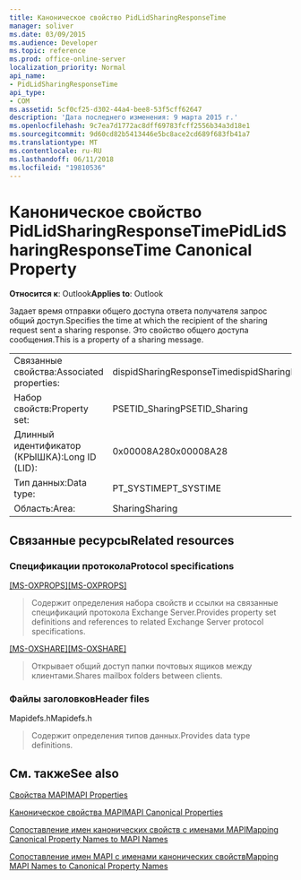 ```yaml
---
title: Каноническое свойство PidLidSharingResponseTime
manager: soliver
ms.date: 03/09/2015
ms.audience: Developer
ms.topic: reference
ms.prod: office-online-server
localization_priority: Normal
api_name:
- PidLidSharingResponseTime
api_type:
- COM
ms.assetid: 5cf0cf25-d302-44a4-bee8-53f5cff62647
description: 'Дата последнего изменения: 9 марта 2015 г.'
ms.openlocfilehash: 9c7ea7d1772ac8dff69783fcff2556b34a3d18e1
ms.sourcegitcommit: 9d60cd82b5413446e5bc8ace2cd689f683fb41a7
ms.translationtype: MT
ms.contentlocale: ru-RU
ms.lasthandoff: 06/11/2018
ms.locfileid: "19810536"
---
```

# <a name="pidlidsharingresponsetime-canonical-property"></a><span data-ttu-id="4ae51-103">Каноническое свойство PidLidSharingResponseTime</span><span class="sxs-lookup"><span data-stu-id="4ae51-103">PidLidSharingResponseTime Canonical Property</span></span>

  
  
<span data-ttu-id="4ae51-104">**Относится к**: Outlook</span><span class="sxs-lookup"><span data-stu-id="4ae51-104">**Applies to**: Outlook</span></span> 
  
<span data-ttu-id="4ae51-105">Задает время отправки общего доступа ответа получателя запрос общий доступ.</span><span class="sxs-lookup"><span data-stu-id="4ae51-105">Specifies the time at which the recipient of the sharing request sent a sharing response.</span></span> <span data-ttu-id="4ae51-106">Это свойство общего доступа сообщения.</span><span class="sxs-lookup"><span data-stu-id="4ae51-106">This is a property of a sharing message.</span></span>
  
|||
|:-----|:-----|
|<span data-ttu-id="4ae51-107">Связанные свойства:</span><span class="sxs-lookup"><span data-stu-id="4ae51-107">Associated properties:</span></span>  <br/> |<span data-ttu-id="4ae51-108">dispidSharingResponseTime</span><span class="sxs-lookup"><span data-stu-id="4ae51-108">dispidSharingResponseTime</span></span>  <br/> |
|<span data-ttu-id="4ae51-109">Набор свойств:</span><span class="sxs-lookup"><span data-stu-id="4ae51-109">Property set:</span></span>  <br/> |<span data-ttu-id="4ae51-110">PSETID_Sharing</span><span class="sxs-lookup"><span data-stu-id="4ae51-110">PSETID_Sharing</span></span>  <br/> |
|<span data-ttu-id="4ae51-111">Длинный идентификатор (КРЫШКА):</span><span class="sxs-lookup"><span data-stu-id="4ae51-111">Long ID (LID):</span></span>  <br/> |<span data-ttu-id="4ae51-112">0x00008A28</span><span class="sxs-lookup"><span data-stu-id="4ae51-112">0x00008A28</span></span>  <br/> |
|<span data-ttu-id="4ae51-113">Тип данных:</span><span class="sxs-lookup"><span data-stu-id="4ae51-113">Data type:</span></span>  <br/> |<span data-ttu-id="4ae51-114">PT_SYSTIME</span><span class="sxs-lookup"><span data-stu-id="4ae51-114">PT_SYSTIME</span></span>  <br/> |
|<span data-ttu-id="4ae51-115">Область:</span><span class="sxs-lookup"><span data-stu-id="4ae51-115">Area:</span></span>  <br/> |<span data-ttu-id="4ae51-116">Sharing</span><span class="sxs-lookup"><span data-stu-id="4ae51-116">Sharing</span></span>  <br/> |
   
## <a name="related-resources"></a><span data-ttu-id="4ae51-117">Связанные ресурсы</span><span class="sxs-lookup"><span data-stu-id="4ae51-117">Related resources</span></span>

### <a name="protocol-specifications"></a><span data-ttu-id="4ae51-118">Спецификации протокола</span><span class="sxs-lookup"><span data-stu-id="4ae51-118">Protocol specifications</span></span>

<span data-ttu-id="4ae51-119">[[MS-OXPROPS]](http://msdn.microsoft.com/library/f6ab1613-aefe-447d-a49c-18217230b148%28Office.15%29.aspx)</span><span class="sxs-lookup"><span data-stu-id="4ae51-119">[[MS-OXPROPS]](http://msdn.microsoft.com/library/f6ab1613-aefe-447d-a49c-18217230b148%28Office.15%29.aspx)</span></span>
  
> <span data-ttu-id="4ae51-120">Содержит определения набора свойств и ссылки на связанные спецификаций протокола Exchange Server.</span><span class="sxs-lookup"><span data-stu-id="4ae51-120">Provides property set definitions and references to related Exchange Server protocol specifications.</span></span>
    
<span data-ttu-id="4ae51-121">[[MS-OXSHARE]](http://msdn.microsoft.com/library/e4e5bd27-d5e0-43f9-a6ea-550876724f3d%28Office.15%29.aspx)</span><span class="sxs-lookup"><span data-stu-id="4ae51-121">[[MS-OXSHARE]](http://msdn.microsoft.com/library/e4e5bd27-d5e0-43f9-a6ea-550876724f3d%28Office.15%29.aspx)</span></span>
  
> <span data-ttu-id="4ae51-122">Открывает общий доступ папки почтовых ящиков между клиентами.</span><span class="sxs-lookup"><span data-stu-id="4ae51-122">Shares mailbox folders between clients.</span></span>
    
### <a name="header-files"></a><span data-ttu-id="4ae51-123">Файлы заголовков</span><span class="sxs-lookup"><span data-stu-id="4ae51-123">Header files</span></span>

<span data-ttu-id="4ae51-124">Mapidefs.h</span><span class="sxs-lookup"><span data-stu-id="4ae51-124">Mapidefs.h</span></span>
  
> <span data-ttu-id="4ae51-125">Содержит определения типов данных.</span><span class="sxs-lookup"><span data-stu-id="4ae51-125">Provides data type definitions.</span></span>
    
## <a name="see-also"></a><span data-ttu-id="4ae51-126">См. также</span><span class="sxs-lookup"><span data-stu-id="4ae51-126">See also</span></span>



[<span data-ttu-id="4ae51-127">Свойства MAPI</span><span class="sxs-lookup"><span data-stu-id="4ae51-127">MAPI Properties</span></span>](mapi-properties.md)
  
[<span data-ttu-id="4ae51-128">Каноническое свойства MAPI</span><span class="sxs-lookup"><span data-stu-id="4ae51-128">MAPI Canonical Properties</span></span>](mapi-canonical-properties.md)
  
[<span data-ttu-id="4ae51-129">Сопоставление имен канонических свойств с именами MAPI</span><span class="sxs-lookup"><span data-stu-id="4ae51-129">Mapping Canonical Property Names to MAPI Names</span></span>](mapping-canonical-property-names-to-mapi-names.md)
  
[<span data-ttu-id="4ae51-130">Сопоставление имен MAPI с именами канонических свойств</span><span class="sxs-lookup"><span data-stu-id="4ae51-130">Mapping MAPI Names to Canonical Property Names</span></span>](mapping-mapi-names-to-canonical-property-names.md)

